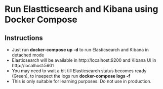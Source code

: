 # Run Elastticsearch and Kibana using Docker Compose

## Instructions
- Just run **docker-compose up -d** to run Elasticsearch and Kibana in detached mode
- Elasticsearch will be available in http://localhost:9200 and Kibana UI in http://localhost:5601
- You may need to wait a bit till Elasticsearch status becomes ready (Green), to insepect the logs run **docker-compose logs -f**
- This is only suitable for learning purposes. Do not use in production.


